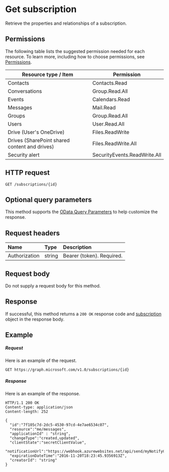 # Get subscription

Retrieve the properties and relationships of a subscription.

## Permissions

The following table lists the suggested permission needed for each resource. To learn more, including how to choose permissions, see [Permissions](/graph/permissions_reference).

| Resource type / Item        | Permission          |
|-----------------------------|---------------------|
| Contacts                    | Contacts.Read       |
| Conversations               | Group.Read.All      |
| Events                      | Calendars.Read      |
| Messages                    | Mail.Read           |
| Groups                      | Group.Read.All      |
| Users                       | User.Read.All       |
| Drive  (User's OneDrive)    | Files.ReadWrite     |
| Drives (SharePoint shared content and drives) | Files.ReadWrite.All |
|Security alert| SecurityEvents.ReadWrite.All |

## HTTP request

<!-- { "blockType": "ignored" } -->

```http
GET /subscriptions/{id}
```

## Optional query parameters

This method supports the [OData Query Parameters](https://developer.microsoft.com/graph/docs/concepts/query_parameters) to help customize the response.

## Request headers

| Name       | Type | Description|
|:-----------|:------|:----------|
| Authorization  | string  | Bearer {token}. Required. |

## Request body

Do not supply a request body for this method.

## Response

If successful, this method returns a `200 OK` response code and [subscription](../resources/subscription.md) object in the response body.

## Example

##### Request

Here is an example of the request.
<!-- {
  "blockType": "request",
  "name": "get_subscription"
}-->

```http
GET https://graph.microsoft.com/v1.0/subscriptions/{id}
```

##### Response

Here is an example of the response.
<!-- {
  "blockType": "response",
  "truncated": false,
  "@odata.type": "microsoft.graph.subscription"
} -->

```http
HTTP/1.1 200 OK
Content-type: application/json
Content-length: 252

{
  "id":"7f105c7d-2dc5-4530-97cd-4e7ae6534c07",
  "resource":"me/messages",
  "applicationId" : "string",
  "changeType":"created,updated",
  "clientState":"secretClientValue",
  "notificationUrl":"https://webhook.azurewebsites.net/api/send/myNotifyClient",
  "expirationDateTime":"2016-11-20T18:23:45.9356913Z",
  "creatorId": "string"
}
```

<!-- uuid: 8fcb5dbc-d5aa-4681-8e31-b001d5168d79
2015-10-25 14:57:30 UTC -->
<!-- {
  "type": "#page.annotation",
  "description": "Get subscription",
  "keywords": "",
  "section": "documentation",
  "tocPath": ""
}-->
